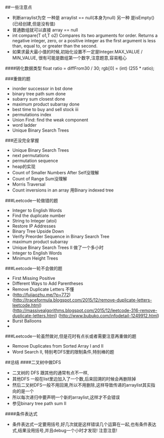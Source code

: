 ##一些注意点
- 判断arraylist为空 一种是 arraylist == null(本身为null) 另一种 是isEmpty() (已经创建,但是没有值)
- 普通数组就可以直接 array == null
- int compare(T o1,T o2)
Compares its two arguments for order. Returns a negative integer, zero, or a positive integer as the first argument is less than, equal to, or greater than the second.
- 如果求最大最小值的时候,初始化设置不一定是Integer.MAX_VALUE / MIN_VALUE, 很有可能是数组第一个数字,注意题意,容易粗心

####转化数据类型
	float ratio = diffFrom30 / 30;
	rgb[0] = (int) (255 * ratio);

###重做的题
- inorder successor in bst done
- binary tree path sum done
- subarry sum closest done
- maximum product subarray done
- best time to buy and sell stock iii
- permutations index
- Union Find: find the weak component
- word ladder
- Unique Binary Search Trees

###还没完全掌握
 - Unique Binary Search Trees
 - next permutations
 - permutation sequence
 - heap的实现
 - Count of Smaller Numbers After Self没理解
 - Count of Range Sum没理解
 - Morris Traversal
 -  Count inversions in an array 用Binary indexed tree

###Leetcode一轮做错的题
- Integer to English Words
- Find the duplicate number
- String to Integer (atoi)
- Restore IP Addresses
- Binary Tree Upside Down
- Verify Preorder Sequence in Binary Search Tree
- maximum product subarray
- Unique Binary Search Trees II 做了一个多小时
- Integer to English Words
- Minimum Height Trees

###Leetcode一轮不会做的题
- First Missing Positive
- Different Ways to Add Parentheses
- Remove Duplicate Letters 不懂
- (http://fujiaozhu.me/?p=772) (http://traceformula.blogspot.com/2015/12/remove-duplicate-letters-leetcode.html) (http://massivealgorithms.blogspot.com/2015/12/leetcode-316-remove-duplicate-letters.html) (http://www.bubuko.com/infodetail-1249912.html)
- Burst Balloons
-

###Leetcode一轮虽然做对,但是花时有点长或者需要注意再重做的题
- Remove Duplicates from Sorted Array I and II
- Word Search II, 特别考DFS里的限制条件,特别棒的题

##总结
####二叉树中做DFS
- 二叉树的 DFS 跟其他的通常有点不一样,
- 其他DFS 一般在list里边加入了一个数,后来回溯的时候会再删除掉
- 然后二叉树DFS一般不用回溯,所以不用删除,这样导致传递的arraylist其实指向的是一个
- 所以每次递归中要声明一个新的arraylist,这样才不会错误
- 参见binary tree path sum II

####条件表达式
- 条件表达式一定要用括号,好几次就是这样错误几个运算在一起,也有条件表达式,结果没用括号,并且debug一个小时才发现! 注意注意!
